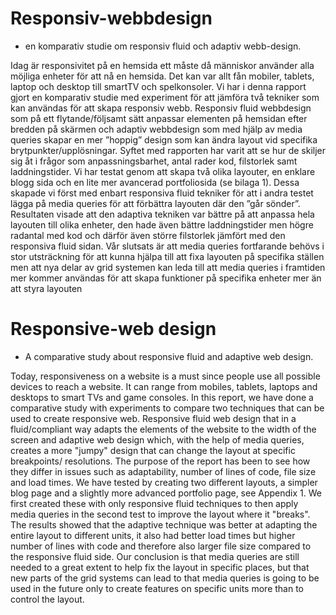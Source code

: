 # Responsiv-webbdesign
- en komparativ studie om responsiv fluid och adaptiv webb-design.

Idag är responsivitet på en hemsida ett måste då människor använder alla möjliga enheter för att nå en hemsida. Det kan var allt fån mobiler, tablets, laptop och desktop till smartTV och spelkonsoler. Vi har i denna rapport gjort en komparativ studie med experiment för att jämföra två tekniker som kan användas för att skapa responsiv webb. Responsiv fluid webbdesign som på ett flytande/följsamt sätt anpassar elementen på hemsidan efter bredden på skärmen och adaptiv webbdesign som med hjälp av media queries skapar en mer ”hoppig” design som kan ändra layout vid specifika brytpunkter/upplösningar.  Syftet med rapporten har varit att se hur de skiljer sig åt i frågor som anpassningsbarhet, antal rader kod, filstorlek samt laddningstider. Vi har testat genom att skapa två olika layouter, en enklare blogg sida och en lite mer avancerad portfoliosida (se bilaga 1). Dessa skapade vi först med enbart responsiva fluid tekniker för att i andra testet lägga på media queries för att förbättra layouten där den ”går sönder”. Resultaten visade att den adaptiva tekniken var bättre på att anpassa hela layouten till olika enheter, den hade även bättre laddningstider men högre radantal med kod och därför även större filstorlek jämfört med den responsiva fluid sidan. Vår slutsats är att media queries fortfarande behövs i stor utsträckning för att kunna hjälpa till att fixa layouten på specifika ställen men att nya delar av grid systemen kan leda till att media queries i framtiden mer kommer användas för att skapa funktioner på specifika enheter mer än att styra layouten

# Responsive-web design
- A comparative study about responsive fluid and adaptive web design.

Today, responsiveness on a website is a must since people use all possible devices to reach a website. It can range from mobiles, tablets, laptops and desktops to smart TVs and game consoles. In this report, we have done a comparative study with experiments to compare two techniques that can be used to create responsive web. Responsive fluid web design that in a fluid/compliant way adapts the elements of the website to the width of the screen and adaptive web design which, with the help of media queries, creates a more "jumpy" design that can change the layout at specific breakpoints/ resolutions. The purpose of the report has been to see how they differ in issues such as adaptability, number of lines of code, file size and load times. We have tested by creating two different layouts, a simpler blog page and a slightly more advanced portfolio page, see Appendix 1. We first created these with only responsive fluid techniques to then apply media queries in the second test to improve the layout where it "breaks". The results showed that the adaptive technique was better at adapting the entire layout to different units, it also had better load times but higher number of lines with code and therefore also larger file size compared to the responsive fluid side. Our conclusion is that media queries are still needed to a great extent to help fix the layout in specific places, but that new parts of the grid systems can lead to that media queries is going to be used in the future only to create features on specific units more than to control the layout.
